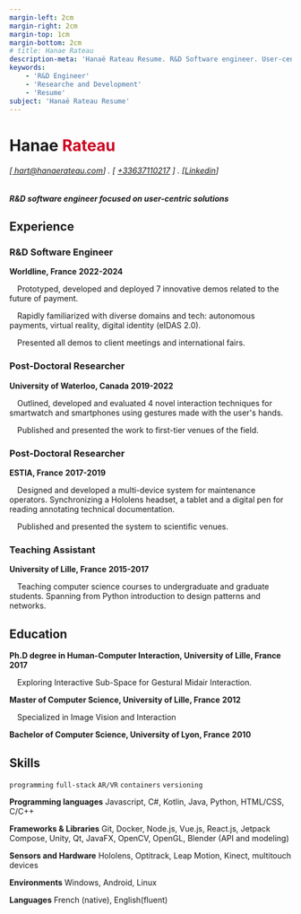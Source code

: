 ```yaml
---
margin-left: 2cm
margin-right: 2cm
margin-top: 1cm
margin-bottom: 2cm
# title: Hanae Rateau
description-meta: 'Hanaë Rateau Resume. R&D Software engineer. User-centric. Virtual and augmented reality, Unity, C#, Android, Kotlin, Java, Compose, Javascript, JS, Nodejs, expressjs, Vuejs, Reactjs, Docker, full-stack'
keywords:
	- 'R&D Engineer'
	- 'Researche and Development'
	- 'Resume'
subject: 'Hanaë Rateau Resume'
---
```

# Hanae <span style="color:#cc0022;">Rateau</span>

###### [[ hart@hanaerateau.com](mailto:hart@hanaerateau.com)] . [ [+33637110217](tel:+33637110217) ] . [[Linkedin](https://www.linkedin.com/in/hanaerateau/)]

##### R&D software engineer focused on user-centric solutions

## Experience
### R&D Software Engineer
**Worldline, France** **<span id=duration>2022-2024</span>**

&emsp;Prototyped, developed and deployed 7 innovative demos related to the future of payment.

&emsp;Rapidly familiarized with diverse domains and tech: autonomous payments, virtual reality, digital identity (eIDAS 2.0). 

&emsp;Presented all demos to client meetings and international fairs. 

### Post-Doctoral Researcher
**University of Waterloo, Canada** **<span id=duration>2019-2022</span>**

&emsp;Outlined, developed and evaluated 4 novel interaction techniques  for smartwatch and smartphones using gestures made with the user's hands.

&emsp;Published and presented the work to first-tier venues of the field.

### Post-Doctoral Researcher
**ESTIA, France** **<span id=duration>2017-2019</span>**

&emsp;Designed and developed a multi-device system for maintenance operators. Synchronizing a Hololens headset, a tablet and a digital pen for reading annotating technical documentation.

&emsp;Published and presented the system to scientific venues.

### Teaching Assistant 
**University of Lille, France** **<span id=duration>2015-2017</span>**

&emsp;Teaching computer science courses to undergraduate and graduate students. Spanning from Python introduction to design patterns and networks.

## Education
**Ph.D degree in Human-Computer Interaction, University of Lille, France** 
**<span id=duration>2017</span>**

&emsp;Exploring Interactive Sub-Space for Gestural Midair Interaction. 

**Master of Computer Science, University of Lille, France**
**<span id=duration>2012</span>**

&emsp;Specialized in Image Vision and Interaction

**Bachelor of Computer Science, University of Lyon, France**
**<span id=duration>2010</span>**


## Skills
```programming```
```full-stack```
```AR/VR```
```containers```
```versioning```

**Programming languages** Javascript, C#, Kotlin, Java, Python, HTML/CSS, C/C++

**Frameworks & Libraries** Git, Docker, Node.js, Vue.js, React.js, Jetpack Compose, Unity, Qt, JavaFX, OpenCV, OpenGL, Blender (API and modeling)

**Sensors and Hardware** Hololens, Optitrack, Leap Motion, Kinect, multitouch devices

**Environments** Windows, Android, Linux

**Languages** French (native), English(fluent)